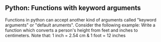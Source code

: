 Python: Functions with keyword arguments
----------------------------------------

Functions in python can accept another kind of arguments called "keyword arguments" or "default aruments".
Consider the following example: 
Write a function which converts a person's height from feet and inches to centimeters.
Note that:
 1 inch = 2.54 cm &
 1 foot = 12 inches
